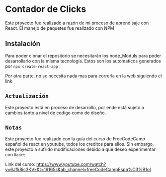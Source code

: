 # Contador de Clicks

Este proyecto fue realizado a razón de mi proceso de
aprendisaje con React. El manejo de paquetes fue
realizado con NPM

## Instalación

Para poder clonar el repositorio se necesitarán los node_Moduls para poder desarrollarlo con la misma tecnología. Estos son los automaticos generados por 
`npx create-react-app`

Por otra parte, no se necesita nada mas para correrla en la web siguiendo el link 


## `Actualización`

Este proyecto está en proceso de desarrollo, por ende está sujeto a cambios tanto a nivel de codigo como de diseño.

## `Notas`

Este proyecto fue realizado con la guia del curso de FreeCodeCamp español de react en youtube, todos los creditos para ellos. 
Sin embargo, este proyecto a sufrido modificaciones debido a que deseo experimentar con `React`.

Link del curso: https://www.youtube.com/watch?v=6Jfk8ic3KVk&t=16165s&ab_channel=freeCodeCampEspa%C3%B1ol

